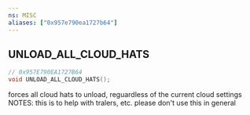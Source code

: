 ```yaml
---
ns: MISC
aliases: ["0x957e790ea1727b64"]
---
```

## UNLOAD_ALL_CLOUD_HATS

```c
// 0x957E790EA1727B64
void UNLOAD_ALL_CLOUD_HATS();
```

forces all cloud hats to unload, reguardless of the current cloud settings NOTES: this is to help with tralers, etc. please don't use this in general

